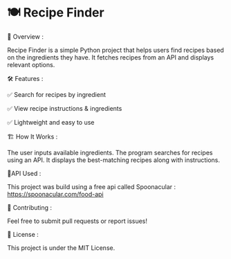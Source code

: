 # 🍽️ Recipe Finder

📌 Overview :

Recipe Finder is a simple Python project that helps users find recipes based on the ingredients they have. It fetches recipes from an API and displays relevant options.

🛠️ Features : 

✅ Search for recipes by ingredient

✅ View recipe instructions & ingredients

✅ Lightweight and easy to use


🏗️ How It Works :

The user inputs available ingredients.
The program searches for recipes using an API.
It displays the best-matching recipes along with instructions.

💬API Used :

This project was build using a free api called Spoonacular
: https://spoonacular.com/food-api


🤝 Contributing :

Feel free to submit pull requests or report issues!

📜 License :

This project is under the MIT License.

